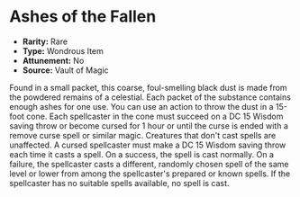 # Ashes of the Fallen

- **Rarity:** Rare
- **Type:** Wondrous Item
- **Attunement:** No
- **Source:** Vault of Magic

Found in a small packet, this coarse, foul-smelling black dust is made from the powdered remains of a celestial. Each packet of the substance contains enough ashes for one use. You can use an action to throw the dust in a 15-foot cone. Each spellcaster in the cone must succeed on a DC 15 Wisdom saving throw or become cursed for 1 hour or until the curse is ended with a remove curse spell or similar magic. Creatures that don't cast spells are unaffected. A cursed spellcaster must make a DC 15 Wisdom saving throw each time it casts a spell. On a success, the spell is cast normally. On a failure, the spellcaster casts a different, randomly chosen spell of the same level or lower from among the spellcaster's prepared or known spells. If the spellcaster has no suitable spells available, no spell is cast.
